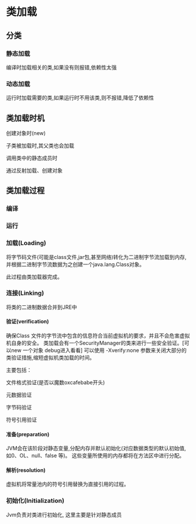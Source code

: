 # 类加载

## 分类
### 静态加载
编译时加载相关的类,如果没有则报错,依赖性太强
### 动态加载
运行时加载需要的类,如果运行时不用该类,则不报错,降低了依赖性


## 类加载时机

创建对象时(new)

子类被加载时,其父类也会加载

调用类中的静态成员时

通过反射加载、创建对象

## 类加载过程


### 编译

### 运行

### 加载(Loading)
将字节码文件(可能是class文件,jar包,甚至网络)转化为二进制字节流加载到内存,
并根据二进制字节流数据为之创建一个java.lang.Class对象。

此过程由类加载器完成。


### 连接(Linking)
将类的二进制数据合并到JRE中

#### 验证(verification)
确保Class 文件的字节流中包含的信息符合当前虚拟机的要求，并且不会危害虚拟机自身的安全。
类加载会有一个SecurityManager的类来进行一些安全验证。[可以new 一个对象 debug进入看看]
可以使用 -Xverify:none 参数来关闭大部分的类验证措施,缩短虚拟机类加载的时间。

主要包括：

文件格式验证(是否以魔数oxcafebabe开头)

元数据验证

字节码验证

符号引用验证

#### 准备(preparation)
JVM会在该阶段对静态变量,分配内存并默认初始化(对应数据类型的默认初始值,如0、OL、null、false 等)。
这些变量所使用的内存都将在方法区中进行分配。


#### 解析(resolution)
虚拟机将常量池内的符号引用替换为直接引用的过程。

### 初始化(Initialization)
Jvm负责对类进行初始化, 这里主要是针对静态成员
